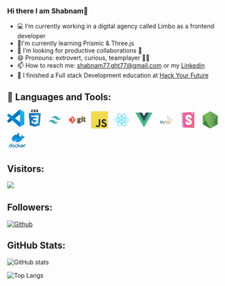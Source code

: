### Hi there I am Shabnam👋

<!--
**shabnam-ght/shabnam-ght** is a ✨ _special_ ✨ repository because its `README.md` (this file) appears on your GitHub profile.

Here are some ideas to get you started:
-->

- 💻 I’m currently working in a digital agency called Limbo as a frontend developer
- 🌱I'm currently learning Prismic & Three.js
- 👯 I’m looking for productive collaborations 🤝
- 😄 Pronouns: extrovert, curious, teamplayer 🙋‍♀️
- 📫 How to reach me: [shabnam77.ght77@gmail.com](shabnam77.ght77@gmail.com) or my [Linkedin](https://www.linkedin.com/in/shabnam-ghatei/)
- 🔭 I finished a Full stack Development education at [Hack Your Future](https://www.hackyourfuture.dk)


## 🧰 Languages and Tools:
<p align="left">
 <img src="https://raw.githubusercontent.com/github/explore/80688e429a7d4ef2fca1e82350fe8e3517d3494d/topics/visual-studio-code/visual-studio-code.png" alt="VS Code" height="40">
  <img src="https://raw.githubusercontent.com/github/explore/80688e429a7d4ef2fca1e82350fe8e3517d3494d/topics/css/css.png" alt="css" height="40">
 <img src="https://raw.githubusercontent.com/github/explore/80688e429a7d4ef2fca1e82350fe8e3517d3494d/topics/tailwind/tailwind.png" alt="Javascript" height="40" style="vertical-align:top; margin:4px">
<img src="https://raw.githubusercontent.com/github/explore/80688e429a7d4ef2fca1e82350fe8e3517d3494d/topics/git/git.png" alt="Git" height="40" style="vertical-align:top; margin:4px">
<img src="https://raw.githubusercontent.com/github/explore/80688e429a7d4ef2fca1e82350fe8e3517d3494d/topics/javascript/javascript.png" alt="Javascript" height="40" style="vertical-align:top; margin:4px">
  <img src="https://raw.githubusercontent.com/github/explore/80688e429a7d4ef2fca1e82350fe8e3517d3494d/topics/react/react.png" alt="VS Code" height="40" style="vertical-align:top; margin:4px">
  <img src="https://raw.githubusercontent.com/github/explore/80688e429a7d4ef2fca1e82350fe8e3517d3494d/topics/vue/vue.png" alt="VS Code" height="40" style="vertical-align:top; margin:4px">
  
<img src="https://raw.githubusercontent.com/github/explore/80688e429a7d4ef2fca1e82350fe8e3517d3494d/topics/mysql/mysql.png" alt="mysql" height="40" style="vertical-align:top; margin:4px">
  <img src="https://raw.githubusercontent.com/github/explore/80688e429a7d4ef2fca1e82350fe8e3517d3494d/topics/storybook/storybook.png" alt="VS Code" height="40" style="vertical-align:top; margin:4px">
  
   <img src="https://raw.githubusercontent.com/github/explore/80688e429a7d4ef2fca1e82350fe8e3517d3494d/topics/nodejs/nodejs.png" alt="VS Code" height="40" style="vertical-align:top; margin:4px">
  <img src="https://raw.githubusercontent.com/github/explore/80688e429a7d4ef2fca1e82350fe8e3517d3494d/topics/docker/docker.png" alt="VS Code" height="40" style="vertical-align:top; margin:4px">
</p>

## Visitors:

![](https://visitor-badge.laobi.icu/badge?page_id=CharalambosIoannou.shabnam-ght)

## Followers:

[![Github](https://img.shields.io/github/followers/shabnam-ght?label=Follow&style=social)](https://github.com/CharalambosIoannou)

## GitHub Stats:
![GitHub stats](https://github-readme-stats.vercel.app/api?username=shabnam-ght&show_icons=true&theme=tokyonight)

![Top Langs](https://github-readme-stats.vercel.app/api/top-langs/?username=shabnam-ght&theme=tokyonight)
